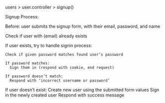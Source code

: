 users > user.controller > signup()

Signup Process:

  Before:
    user submits the signup form, with their email, password, and name

  Check if user with (email) already exists

  If user exists, try to handle signin process:

    Check if given password matches found user’s password

    If password matches:
      Sign them in (respond with cookie, end request)

    If password doesn’t match:
      Respond with ‘incorrect username or password’

  If user doesn’t exist:
    Create new user using the submitted form values
    Sign in the newly created user
    Respond with success message
